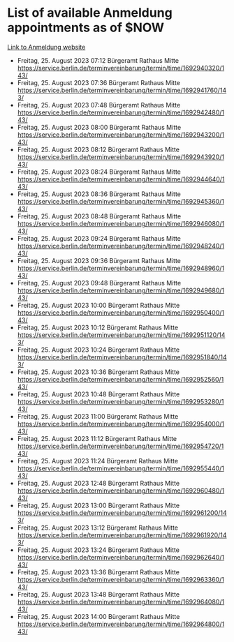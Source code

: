 # List of available Anmeldung appointments as of $NOW
[Link to Anmeldung website](https://service.berlin.de/terminvereinbarung/termin/tag.php?termin=1&anliegen[]=120686&dienstleisterlist=122210,122217,327316,122219,327312,122227,327314,122231,327346,122243,327348,122254,122252,329742,122260,329745,122262,329748,122271,327278,122273,327274,122277,327276,330436,122280,327294,122282,327290,122284,327292,122291,327270,122285,327266,122286,327264,122296,327268,150230,329760,122297,327286,122294,327284,122312,329763,122314,329775,122304,327330,122311,327334,122309,327332,317869,122281,327352,122279,329772,122283,122276,327324,122274,327326,122267,329766,122246,327318,122251,327320,122257,327322,122208,327298,122226,327300&herkunft=http%3A%2F%2Fservice.berlin.de%2Fdienstleistung%2F120686%2F)
- Freitag, 25. August 2023 07:12 Bürgeramt Rathaus Mitte https://service.berlin.de/terminvereinbarung/termin/time/1692940320/143/
- Freitag, 25. August 2023 07:36 Bürgeramt Rathaus Mitte https://service.berlin.de/terminvereinbarung/termin/time/1692941760/143/
- Freitag, 25. August 2023 07:48 Bürgeramt Rathaus Mitte https://service.berlin.de/terminvereinbarung/termin/time/1692942480/143/
- Freitag, 25. August 2023 08:00 Bürgeramt Rathaus Mitte https://service.berlin.de/terminvereinbarung/termin/time/1692943200/143/
- Freitag, 25. August 2023 08:12 Bürgeramt Rathaus Mitte https://service.berlin.de/terminvereinbarung/termin/time/1692943920/143/
- Freitag, 25. August 2023 08:24 Bürgeramt Rathaus Mitte https://service.berlin.de/terminvereinbarung/termin/time/1692944640/143/
- Freitag, 25. August 2023 08:36 Bürgeramt Rathaus Mitte https://service.berlin.de/terminvereinbarung/termin/time/1692945360/143/
- Freitag, 25. August 2023 08:48 Bürgeramt Rathaus Mitte https://service.berlin.de/terminvereinbarung/termin/time/1692946080/143/
- Freitag, 25. August 2023 09:24 Bürgeramt Rathaus Mitte https://service.berlin.de/terminvereinbarung/termin/time/1692948240/143/
- Freitag, 25. August 2023 09:36 Bürgeramt Rathaus Mitte https://service.berlin.de/terminvereinbarung/termin/time/1692948960/143/
- Freitag, 25. August 2023 09:48 Bürgeramt Rathaus Mitte https://service.berlin.de/terminvereinbarung/termin/time/1692949680/143/
- Freitag, 25. August 2023 10:00 Bürgeramt Rathaus Mitte https://service.berlin.de/terminvereinbarung/termin/time/1692950400/143/
- Freitag, 25. August 2023 10:12 Bürgeramt Rathaus Mitte https://service.berlin.de/terminvereinbarung/termin/time/1692951120/143/
- Freitag, 25. August 2023 10:24 Bürgeramt Rathaus Mitte https://service.berlin.de/terminvereinbarung/termin/time/1692951840/143/
- Freitag, 25. August 2023 10:36 Bürgeramt Rathaus Mitte https://service.berlin.de/terminvereinbarung/termin/time/1692952560/143/
- Freitag, 25. August 2023 10:48 Bürgeramt Rathaus Mitte https://service.berlin.de/terminvereinbarung/termin/time/1692953280/143/
- Freitag, 25. August 2023 11:00 Bürgeramt Rathaus Mitte https://service.berlin.de/terminvereinbarung/termin/time/1692954000/143/
- Freitag, 25. August 2023 11:12 Bürgeramt Rathaus Mitte https://service.berlin.de/terminvereinbarung/termin/time/1692954720/143/
- Freitag, 25. August 2023 11:24 Bürgeramt Rathaus Mitte https://service.berlin.de/terminvereinbarung/termin/time/1692955440/143/
- Freitag, 25. August 2023 12:48 Bürgeramt Rathaus Mitte https://service.berlin.de/terminvereinbarung/termin/time/1692960480/143/
- Freitag, 25. August 2023 13:00 Bürgeramt Rathaus Mitte https://service.berlin.de/terminvereinbarung/termin/time/1692961200/143/
- Freitag, 25. August 2023 13:12 Bürgeramt Rathaus Mitte https://service.berlin.de/terminvereinbarung/termin/time/1692961920/143/
- Freitag, 25. August 2023 13:24 Bürgeramt Rathaus Mitte https://service.berlin.de/terminvereinbarung/termin/time/1692962640/143/
- Freitag, 25. August 2023 13:36 Bürgeramt Rathaus Mitte https://service.berlin.de/terminvereinbarung/termin/time/1692963360/143/
- Freitag, 25. August 2023 13:48 Bürgeramt Rathaus Mitte https://service.berlin.de/terminvereinbarung/termin/time/1692964080/143/
- Freitag, 25. August 2023 14:00 Bürgeramt Rathaus Mitte https://service.berlin.de/terminvereinbarung/termin/time/1692964800/143/
